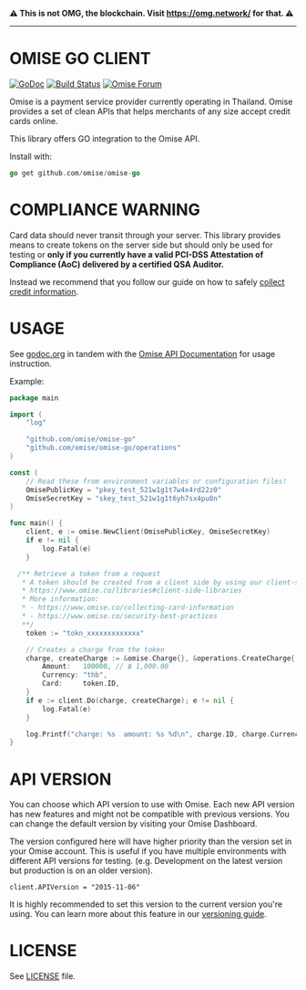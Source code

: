 **⚠️ This is not OMG, the blockchain. Visit
https://omg.network/ for that. ⚠️**

---

# OMISE GO CLIENT

[![GoDoc](https://godoc.org/github.com/omise/omise-go?status.svg)][0]
[![Build Status](https://travis-ci.org/omise/omise-go.svg)](https://travis-ci.org/omise/omise-go)
[![Omise Forum](https://img.shields.io/badge/discourse-forum-1a53f0.svg)](https://forum.omise.co)

Omise is a payment service provider currently operating in Thailand. Omise provides a set
of clean APIs that helps merchants of any size accept credit cards online.

This library offers GO integration to the Omise API.

Install with:

```go
go get github.com/omise/omise-go
```

# COMPLIANCE WARNING

Card data should never transit through your server. This library provides means to create
tokens on the server side but should only be used for testing or **only if you currently
have a valid PCI-DSS Attestation of Compliance (AoC) delivered by a certified QSA
Auditor.**

Instead we recommend that you follow our guide on how to safely
[collect credit information](https://www.omise.co/collecting-card-information).

# USAGE

See [godoc.org][0] in tandem with the [Omise API Documentation][1] for usage instruction.

Example:

```go
package main

import (
	"log"

	"github.com/omise/omise-go"
	"github.com/omise/omise-go/operations"
)

const (
	// Read these from environment variables or configuration files!
	OmisePublicKey = "pkey_test_521w1g1t7w4x4rd22z0"
	OmiseSecretKey = "skey_test_521w1g1t6yh7sx4pu8n"
)

func main() {
	client, e := omise.NewClient(OmisePublicKey, OmiseSecretKey)
	if e != nil {
		log.Fatal(e)
	}

  /** Retrieve a token from a request
   * A token should be created from a client side by using our client-side libraries
   * https://www.omise.co/libraries#client-side-libraries
   * More information:
   * - https://www.omise.co/collecting-card-information
   * - https://www.omise.co/security-best-practices
   **/
	token := "tokn_xxxxxxxxxxxxx"

	// Creates a charge from the token
	charge, createCharge := &omise.Charge{}, &operations.CreateCharge{
		Amount:   100000, // ฿ 1,000.00
		Currency: "thb",
		Card:     token.ID,
	}
	if e := client.Do(charge, createCharge); e != nil {
		log.Fatal(e)
	}

	log.Printf("charge: %s  amount: %s %d\n", charge.ID, charge.Currency, charge.Amount)
}
```

# API VERSION

You can choose which API version to use with Omise. Each new API version has new features
and might not be compatible with previous versions. You can change the default version by
visiting your Omise Dashboard.

The version configured here will have higher priority than the version set in your Omise
account. This is useful if you have multiple environments with different API versions for
testing. (e.g. Development on the latest version but production is on an older version).

```
client.APIVersion = "2015-11-06"
```

It is highly recommended to set this version to the current version you're using. You can
learn more about this feature in our [versioning
guide](https://www.omise.co/api-versioning).

# LICENSE

See [LICENSE][2] file.

[0]: https://godoc.org/github.com/omise/omise-go
[1]: https://www.omise.co/docs
[2]: https://raw.githubusercontent.com/omise/omise-go/master/LICENSE
